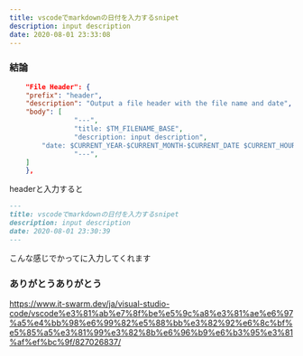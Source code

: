 ```yaml
---
title: vscodeでmarkdownの日付を入力するsnipet
description: input description
date: 2020-08-01 23:33:08
---
```

### 結論
```json
	"File Header": {
    "prefix": "header",
    "description": "Output a file header with the file name and date",
    "body": [
				"---",
				"title: $TM_FILENAME_BASE",
				"description: input description",
        "date: $CURRENT_YEAR-$CURRENT_MONTH-$CURRENT_DATE $CURRENT_HOUR:$CURRENT_MINUTE:$CURRENT_SECOND",
				"---",
    ]
	},
```

headerと入力すると

```markdown
---
title: vscodeでmarkdownの日付を入力するsnipet
description: input description
date: 2020-08-01 23:30:39
---
```

こんな感じでかってに入力してくれます

### ありがとうありがとう
https://www.it-swarm.dev/ja/visual-studio-code/vscode%e3%81%ab%e7%8f%be%e5%9c%a8%e3%81%ae%e6%97%a5%e4%bb%98%e6%99%82%e5%88%bb%e3%82%92%e6%8c%bf%e5%85%a5%e3%81%99%e3%82%8b%e6%96%b9%e6%b3%95%e3%81%af%ef%bc%9f/827026837/
